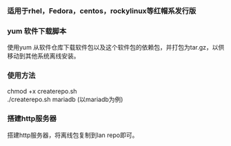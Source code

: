 ### 适用于rhel，Fedora，centos，rockylinux等红帽系发行版
### yum 软件下载脚本
使用yum 从软件仓库下载软件包以及这个软件包的依赖包，并打包为tar.gz，以供移动到其他系统离线安装。
### 使用方法
chmod +x createrepo.sh  
./createrepo.sh mariadb (以mariadb为例)
### 搭建http服务器
搭建http服务器，将离线包复制到lan repo即可。

